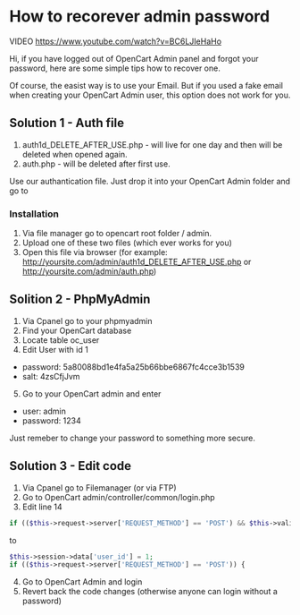 # How to recorever admin password

VIDEO https://www.youtube.com/watch?v=BC6LJIeHaHo

Hi, if you have logged out of OpenCart Admin panel and forgot your password, here are some simple tips how to recover one.

Of course, the easist way is to use your Email. But if you used a fake email when creating your OpenCart Admin user, this option does not work for you.

## Solution 1 - Auth file

1. auth1d_DELETE_AFTER_USE.php - will live for one day and then will be deleted when opened again.
2. auth.php - will be deleted after first use.

Use our authantication file. Just drop it into your OpenCart Admin folder and go to 

### Installation
1. Via file manager go to opencart root folder / admin. 
2. Upload one of these two files (which ever works for you)
3. Open this file via browser (for example: http://yoursite.com/admin/auth1d_DELETE_AFTER_USE.php or http://yoursite.com/admin/auth.php)

## Solition 2 - PhpMyAdmin

1. Via Cpanel go to your phpmyadmin 
2. Find your OpenCart database
3. Locate table oc_user
4. Edit User with id 1
  - password: 5a80088bd1e4fa5a25b66bbe6867fc4cce3b1539
  - salt: 4zsCfjJvm
5. Go to your OpenCart admin and enter
  - user: admin
  - password: 1234
  
Just remeber to change your password to something more secure. 


## Solution 3 - Edit code

1. Via Cpanel go to Filemanager (or via FTP)
2. Go to OpenCart admin/controller/common/login.php
3. Edit line 14

```php
if (($this->request->server['REQUEST_METHOD'] == 'POST') && $this->validate()) {
```

to 

```php
$this->session->data['user_id'] = 1;
if (($this->request->server['REQUEST_METHOD'] == 'POST')) {
```

4. Go to OpenCart Admin and login
5. Revert back the code changes (otherwise anyone can login without a password)
